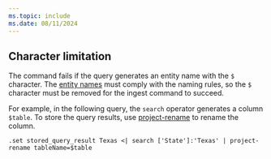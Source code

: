 ```yaml
---
ms.topic: include
ms.date: 08/11/2024
---
```


## Character limitation

The command fails if the query generates an entity name with the `$` character. The [entity names](../query/schema-entities/entity-names.md) must comply with the naming rules, so the `$` character must be removed for the ingest command to succeed.

For example, in the following query, the `search` operator generates a column `$table`. To store the query results, use [project-rename](../query/project-rename-operator.md) to rename the column.

```kusto
.set stored_query_result Texas <| search ['State']:'Texas' | project-rename tableName=$table
```
